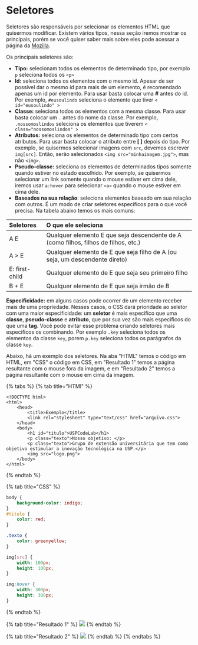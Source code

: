 # Seletores



Seletores são responsáveis por selecionar os elementos HTML que quisermos modificar. Existem vários tipos, nessa seção iremos mostrar os principais, porém se você quiser saber mais sobre eles pode acessar a página da [Mozilla](https://developer.mozilla.org/en-US/docs/Learn/CSS/Building_blocks/Selectors).

Os principais seletores são:

* **Tipo:** selecionam todos os elementos de determinado tipo, por exemplo `p`  seleciona todos os `<p>`
*  **Id:** seleciona todos os elementos com o mesmo id. Apesar de ser possível dar o mesmo id para mais de um elemento, é recomendado apenas um id por elemento. Para usar basta colocar uma **\#** antes do id. Por exemplo, `#eusoulindo` seleciona o elemento que tiver `< id="eusoulindo" >`
* **Classe:** seleciona todos os elementos com a mesma classe. Para usar basta colocar um `.` antes do nome da classe. Por exemplo, `.nossomoslindos` seleciona os elementos que tiverem `< class="nossomoslindos" >`
* **Atributos:** seleciona os elementos de determinado tipo com certos atributos. Para usar basta colocar o atributo entre **\[ \]** depois do tipo. Por exemplo, se quisermos selecionar imagens com `src`, devemos escrever `img[src]`. Então, serão selecionados `<img src="minhaimagem.jpg">`, mas não `<img>`.
* **Pseudo-classe:** seleciona os elementos de determinados tipos somente quando estiver no estado escolhido. Por exemplo, se quisermos selecionar um link somente quando o mouse estiver em cima dele, iremos usar `a:hover` para selecionar `<a>` quando o mouse estiver em cima dele.
* **Baseados na sua relação**: seleciona elementos baseado em sua relação com outros. É um modo de criar seletores específicos para o que você precisa. Na tabela abaixo temos os mais comuns:

| Seletores | **O que ele seleciona** |
| :--- | :--- |
| A E | Qualquer elemento E que seja descendente de A \(como  filhos, filhos de filhos, etc.\) |
| A &gt; E | Qualquer elemento de E que seja filho de A \(ou seja, um descendente direto\) |
| E: first-child | Qualquer elemento de E que seja seu primeiro filho |
| B + E | Qualquer elemento de E que seja irmão de B |

**Especificidade:** em alguns casos pode ocorrer de um elemento receber mais de uma propriedade. Nesses casos, o CSS dará prioridade ao seletor com uma maior especificidade: um **seletor** é mais específico que uma **classe**, **pseudo-classe** e **atributo**, que por sua vez são mais específicos do que uma **tag**. Você pode evitar esse problema criando seletores mais específicos os combinando. Por exemplo `.key` seleciona todos os elementos da classe `key`, porem `p.key` seleciona todos os parágrafos da classe `key`.

Abaixo, há um exemplo dos seletores. Na aba "HTML" temos o código em HTML, em "CSS" o código em CSS, em "Resultado 1" temos a página resultante com o mouse fora da imagem, e em "Resultado 2" temos a página resultante com o mouse em cima da imagem. 

{% tabs %}
{% tab title="HTMl" %}
```markup
<!DOCTYPE html>
<html>
    <head>
        <title>Exemplo</title>
        <link rel="stylesheet" type="text/css" href="arquivo.css">
    </head>
    <body>
        <h1 id="titulo">USPCodeLab</h1>
        <p class="texto">Nosso objetivo: </p>
        <p class="texto">Grupo de extensão universitária que tem como objetivo estimular a inovação tecnológica na USP.</p>
        <img src="logo.png">
    </body>
</html>
```
{% endtab %}

{% tab title="CSS" %}
```css
body {
    background-color: indigo;
}
#titulo {
    color: red;
}

.texto {
    color: greenyellow;
}

img[src] {
    width: 100px;
    height: 100px;
}

img:hover {
    width: 300px;
    height: 300px;
}
```
{% endtab %}

{% tab title="Resultado 1" %}
![](../../.gitbook/assets/image%20%286%29.png)
{% endtab %}

{% tab title="Resultado 2" %}
![](../../.gitbook/assets/image%20%287%29.png)
{% endtab %}
{% endtabs %}

